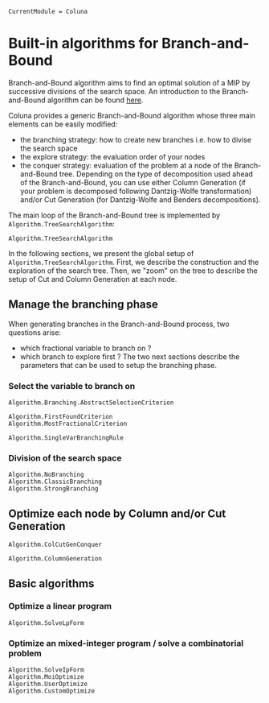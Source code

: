 ```@meta
CurrentModule = Coluna
```

# Built-in algorithms for Branch-and-Bound

Branch-and-Bound algorithm aims to find an optimal solution of a MIP by successive divisions of the search space. An introduction to the Branch-and-Bound algorithm can be found [here](https://en.wikipedia.org/wiki/Branch_and_bound). 

Coluna provides a generic Branch-and-Bound algorithm whose three main elements can be easily modified:

- the branching strategy: how to create new branches i.e. how to divise the search space
- the explore strategy: the evaluation order of your nodes 
- the conquer strategy: evaluation of the problem at a node of the Branch-and-Bound tree. Depending on the type of decomposition used ahead of the Branch-and-Bound, you can use either Column Generation (if your problem is decomposed following Dantzig-Wolfe transformation) and/or Cut Generation (for Dantzig-Wolfe and Benders decompositions). 

The main loop of the Branch-and-Bound tree is implemented by ```Algorithm.TreeSearchAlgorithm```:

```@docs
Algorithm.TreeSearchAlgorithm
```

In the following sections, we present the global setup of ```Algorithm.TreeSearchAlgorithm```. First, we describe the construction and the exploration of the search tree. Then, we "zoom" on the tree to describe the setup of Cut and Column Generation at each node.


## Manage the branching phase

When generating branches in the Branch-and-Bound process, two questions arise:
- which fractional variable to branch on ?
- which branch to explore first ? 
The two next sections describe the parameters that can be used to setup the branching phase. 

### Select the variable to branch on

```@docs
Algorithm.Branching.AbstractSelectionCriterion
```
```@docs
Algorithm.FirstFoundCriterion
Algorithm.MostFractionalCriterion
```

```@docs
Algorithm.SingleVarBranchingRule
```


### Division of the search space

```@docs
Algorithm.NoBranching
Algorithm.ClassicBranching
Algorithm.StrongBranching
```

## Optimize each node by Column and/or Cut Generation


```@docs
Algorithm.ColCutGenConquer
```

```@docs
Algorithm.ColumnGeneration
```

## Basic algorithms

### Optimize a linear program

```@docs
Algorithm.SolveLpForm
```


### Optimize an mixed-integer program / solve a combinatorial problem

```@docs
Algorithm.SolveIpForm
Algorithm.MoiOptimize
Algorithm.UserOptimize
Algorithm.CustomOptimize
```